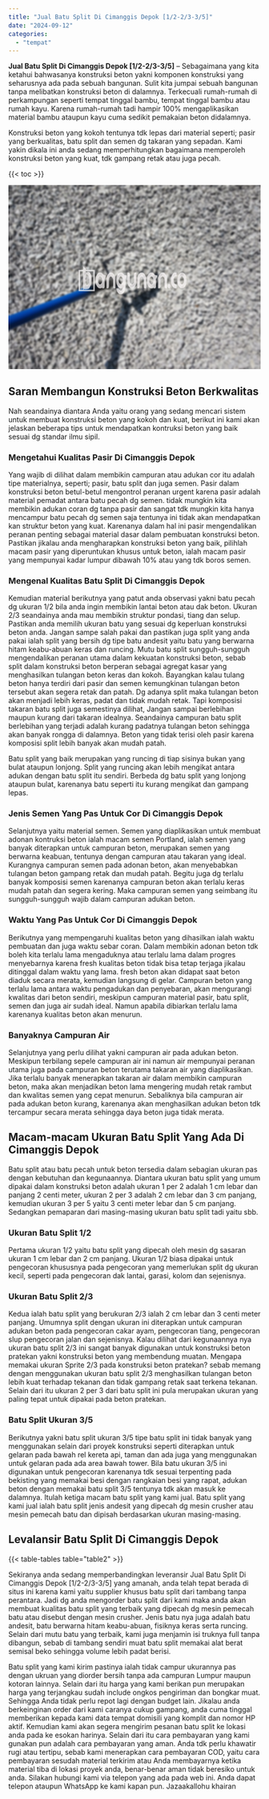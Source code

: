 ```yaml
---
title: "Jual Batu Split Di Cimanggis Depok [1/2-2/3-3/5]"
date: "2024-09-12"
categories: 
  - "tempat"
---
```


**Jual Batu Split Di Cimanggis Depok \[1/2-2/3-3/5\]** – Sebagaimana yang kita ketahui bahwasanya konstruksi beton yakni komponen konstruksi yang seharusnya ada pada sebuah bangunan. Sulit kita jumpai sebuah bangunan tanpa melibatkan konstruksi beton di dalamnya. Terkecuali rumah-rumah di perkampungan seperti tempat tinggal bambu, tempat tinggal bambu atau rumah kayu. Karena rumah-rumah tadi hampir 100% mengaplikasikan material bambu ataupun kayu cuma sedikit pemakaian beton didalamnya.

Konstruksi beton yang kokoh tentunya tdk lepas dari material seperti; pasir yang berkualitas, batu split dan semen dg takaran yang sepadan. Kami yakin dikala ini anda sedang memperhitungkan bagaimana memperoleh konstruksi beton yang kuat, tdk gampang retak atau juga pecah.

{{< toc >}}

![Jual Batu Split Di Cimanggis Depok [1/2-2/3-3/5]](/images/jual-batu-split-40.png)

## Saran Membangun Konstruksi Beton Berkwalitas

Nah seandainya diantara Anda yaitu orang yang sedang mencari sistem untuk membuat konstruksi beton yang kokoh dan kuat, berikut ini kami akan jelaskan beberapa tips untuk mendapatkan kontruksi beton yang baik sesuai dg standar ilmu sipil.

### Mengetahui Kualitas Pasir Di Cimanggis Depok

Yang wajib di dilihat dalam membikin campuran atau adukan cor itu adalah tipe materialnya, seperti; pasir, batu split dan juga semen. Pasir dalam konstruksi beton betul-betul mengontrol peranan urgent karena pasir adalah material pemadat antara batu pecah dg semen. tidak mungkin kita membikin adukan coran dg tanpa pasir dan sangat tdk mungkin kita hanya mencampur batu pecah dg semen saja tentunya ini tidak akan mendapatkan kan struktur beton yang kuat. Karenanya dalam hal ini pasir mengendalikan peranan penting sebagai material dasar dalam pembuatan konstruksi beton. Pastikan jikalau anda mengharapkan konstruksi beton yang baik, pilihlah macam pasir yang diperuntukan khusus untuk beton, ialah macam pasir yang mempunyai kadar lumpur dibawah 10% atau yang tdk boros semen.

### Mengenal Kualitas Batu Split Di Cimanggis Depok

Kemudian material berikutnya yang patut anda observasi yakni batu pecah dg ukuran 1/2 bila anda ingin membikin lantai beton atau dak beton. Ukuran 2/3 seandainya anda mau membikin struktur pondasi, tiang dan selup. Pastikan anda memilih ukuran batu yang sesuai dg keperluan konstruksi beton anda. Jangan sampe salah pakai dan pastikan juga split yang anda pakai ialah split yang bersih dg tipe batu andesit yaitu batu yang berwarna hitam keabu-abuan keras dan runcing. Mutu batu split sungguh-sungguh mengendalikan peranan utama dalam kekuatan konstruksi beton, sebab split dalam konstruksi beton berperan sebagai agregat kasar yang menghasilkan tulangan beton keras dan kokoh. Bayangkan kalau tulang beton hanya terdiri dari pasir dan semen kemungkinan tulangan beton tersebut akan segera retak dan patah. Dg adanya split maka tulangan beton akan menjadi lebih keras, padat dan tidak mudah retak. Tapi komposisi takaran batu split juga semestinya dilihat, Jangan sampai berlebihan maupun kurang dari takaran idealnya. Seandainya campuran batu split berlebihan yang terjadi adalah kurang padatnya tulangan beton sehingga akan banyak rongga di dalamnya. Beton yang tidak terisi oleh pasir karena komposisi split lebih banyak akan mudah patah.

Batu split yang baik merupakan yang runcing di tiap sisinya bukan yang bulat ataupun lonjong. Split yang runcing akan lebih mengikat antara adukan dengan batu split itu sendiri. Berbeda dg batu split yang lonjong ataupun bulat, karenanya batu seperti itu kurang mengikat dan gampang lepas.

### Jenis Semen Yang Pas Untuk Cor Di Cimanggis Depok

Selanjutnya yaitu material semen. Semen yang diaplikasikan untuk membuat adonan kontruksi beton ialah macam semen Portland, ialah semen yang banyak diterapkan untuk campuran beton, merupakan semen yang berwarna keabuan, tentunya dengan campuran atau takaran yang ideal. Kurangnya campuran semen pada adonan beton, akan menyebabkan tulangan beton gampang retak dan mudah patah. Begitu juga dg terlalu banyak komposisi semen karenanya campuran beton akan terlalu keras mudah patah dan segera kering. Maka campuran semen yang seimbang itu sungguh-sungguh wajib dalam campuran adukan beton.

### Waktu Yang Pas Untuk Cor Di Cimanggis Depok

Berikutnya yang mempengaruhi kualitas beton yang dihasilkan ialah waktu pembuatan dan juga waktu sebar coran. Dalam membikin adonan beton tdk boleh kita terlalu lama mengaduknya atau terlalu lama dalam progres menyebarnya karena fresh kualitas beton tidak bisa tetap terjaga jikalau ditinggal dalam waktu yang lama. fresh beton akan didapat saat beton diaduk secara merata, kemudian langsung di gelar. Campuran beton yang terlalu lama antara waktu pengadukan dan penyebaran, akan mengurangi kwalitas dari beton sendiri, meskipun campuran material pasir, batu split, semen dan juga air sudah ideal. Namun apabila dibiarkan terlalu lama karenanya kualitas beton akan menurun.

### Banyaknya Campuran Air

Selanjutnya yang perlu dilihat yakni campuran air pada adukan beton. Meskipun terbilang sepele campuran air ini namun air mempunyai peranan utama juga pada campuran beton terutama takaran air yang diaplikasikan. Jika terlalu banyak menerapkan takaran air dalam membikin campuran beton, maka akan menjadikan beton lama mengering mudah retak rambut dan kwalitas semen yang cepat menurun. Sebaliknya bila campuran air pada adukan beton kurang, karenanya akan menghasilkan adukan beton tdk tercampur secara merata sehingga daya beton juga tidak merata.

## Macam-macam Ukuran Batu Split Yang Ada Di Cimanggis Depok

Batu split atau batu pecah untuk beton tersedia dalam sebagian ukuran pas dengan kebutuhan dan kegunaannya. Diantara ukuran batu split yang umum dipakai dalam konstruksi beton adalah ukuran 1 per 2 adalah 1 cm lebar dan panjang 2 centi meter, ukuran 2 per 3 adalah 2 cm lebar dan 3 cm panjang, kemudian ukuran 3 per 5 yaitu 3 centi meter lebar dan 5 cm panjang. Sedangkan pemaparan dari masing-masing ukuran batu split tadi yaitu sbb.

### Ukuran Batu Split 1/2

Pertama ukuran 1/2 yaitu batu split yang dipecah oleh mesin dg sasaran ukuran 1 cm lebar dan 2 cm panjang. Ukuran 1/2 biasa dipakai untuk pengecoran khususnya pada pengecoran yang memerlukan split dg ukuran kecil, seperti pada pengecoran dak lantai, garasi, kolom dan sejenisnya.

### Ukuran Batu Split 2/3

Kedua ialah batu split yang berukuran 2/3 ialah 2 cm lebar dan 3 centi meter panjang. Umumnya split dengan ukuran ini diterapkan untuk campuran adukan beton pada pengecoran cakar ayam, pengecoran tiang, pengecoran slup pengecoran jalan dan sejenisnya. Kalau dilihat dari kegunaannya nya ukuran batu split 2/3 ini sangat banyak digunakan untuk konstruksi beton pratekan yakni konstruksi beton yang membendung muatan. Mengapa memakai ukuran Sprite 2/3 pada konstruksi beton pratekan? sebab memang dengan menggunakan ukuran batu split 2/3 menghasilkan tulangan beton lebih kuat terhadap tekanan dan tidak gampang retak saat terkena tekanan. Selain dari itu ukuran 2 per 3 dari batu split ini pula merupakan ukuran yang paling tepat untuk dipakai pada beton pratekan.

### Batu Split Ukuran 3/5

Berikutnya yakni batu split ukuran 3/5 tipe batu split ini tidak banyak yang menggunakan selain dari proyek konstruksi seperti diterapkan untuk gelaran pada bawah rel kereta api, taman dan ada juga yang menggunakan untuk gelaran pada ada area bawah tower. Bila batu ukuran 3/5 ini digunakan untuk pengecoran karenanya tdk sesuai terpenting pada bekisting yang memakai besi dengan rangkaian besi yang rapat, adukan beton dengan memakai batu split 3/5 tentunya tdk akan masuk ke dalamnya. Itulah ketiga macam batu split yang kami jual. Batu split yang kami jual ialah batu split jenis andesit yang dipecah dg mesin crusher atau mesin pemecah batu dan dipisah berdasarkan ukuran masing-masing.

## Levalansir Batu Split Di Cimanggis Depok

{{< table-tables table="table2" >}}

Sekiranya anda sedang memperbandingkan leveransir Jual Batu Split Di Cimanggis Depok \[1/2-2/3-3/5\] yang amanah, anda telah tepat berada di situs ini karena kami yaitu supplier khusus batu split dari tambang tanpa perantara. Jadi dg anda mengorder batu split dari kami maka anda akan membuat kualitas batu split yang terbaik yang dipecah dg mesin pemecah batu atau disebut dengan mesin crusher. Jenis batu nya juga adalah batu andesit, batu berwarna hitam keabu-abuan, fisiknya keras serta runcing. Selain dari mutu batu yang terbaik, kami juga menjamin isi truknya full tanpa dibangun, sebab di tambang sendiri muat batu split memakai alat berat semisal beko sehingga volume lebih padat berisi.

Batu split yang kami kirim pastinya ialah tidak campur ukurannya pas dengan ukruan yang diorder bersih tanpa ada campuran Lumpur maupun kotoran lainnya. Selain dari itu harga yang kami berikan pun merupakan harga yang terjangkau sudah include ongkos pengiriman dan bongkar muat. Sehingga Anda tidak perlu repot lagi dengan budget lain. Jikalau anda berkeinginan order dari kami caranya cukup gampang, anda cuma tinggal memberikan kepada kami data tempat domisili yang komplit dan nomor HP aktif. Kemudian kami akan segera mengirim pesanan batu split ke lokasi anda pada ke esokan harinya. Selain dari itu cara pembayaran yang kami gunakan pun adalah cara pembayaran yang aman. Anda tdk perlu khawatir rugi atau tertipu, sebab kami menerapkan cara pembayaran COD, yaitu cara pembayaran sesudah material terkirim atau Anda membayarnya ketika material tiba di lokasi proyek anda, benar-benar aman tidak beresiko untuk anda. Silakan hubungi kami via telepon yang ada pada web ini. Anda dapat telepon ataupun WhatsApp ke kami kapan pun. Jazaakallohu khairan
